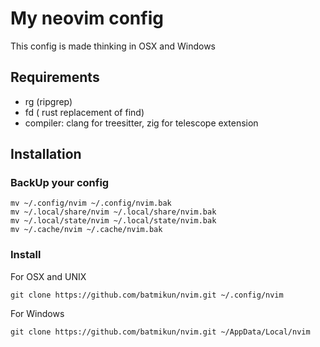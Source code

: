# My neovim config
This config is made thinking in OSX and Windows

## Requirements
- rg (ripgrep)
- fd ( rust replacement of find)
- compiler: clang for treesitter, zig for telescope extension

## Installation

### BackUp your config
```console
mv ~/.config/nvim ~/.config/nvim.bak
mv ~/.local/share/nvim ~/.local/share/nvim.bak
mv ~/.local/state/nvim ~/.local/state/nvim.bak
mv ~/.cache/nvim ~/.cache/nvim.bak
```
### Install

For OSX and UNIX
```console
git clone https://github.com/batmikun/nvim.git ~/.config/nvim
```
For Windows
```console
git clone https://github.com/batmikun/nvim.git ~/AppData/Local/nvim
```
